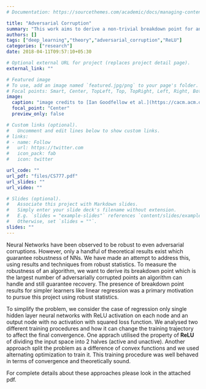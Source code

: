 ```yaml
---
# Documentation: https://sourcethemes.com/academic/docs/managing-content/

title: "Adversarial Corruption"
summary: "This work aims to derive a non-trivial breakdown point for an algorithm for training a single hiddenlayer Neural Network. In pursuit of this goal, we propose two algorithms for training a network with ReLU activations. The first approach utilizes the partitioning property of the ReLU function while the second approach utilizes the convexity of the activation function."
authors: []
tags: ["deep_learning","theory","adversarial_corruption","ReLU"]
categories: ["research"]
date: 2018-04-11T09:57:10+05:30

# Optional external URL for project (replaces project detail page).
external_link: ""

# Featured image
# To use, add an image named `featured.jpg/png` to your page's folder.
# Focal points: Smart, Center, TopLeft, Top, TopRight, Left, Right, BottomLeft, Bottom, BottomRight.
image:
  caption: "image credits to [Ian Goodfellow et al.](https://cacm.acm.org/magazines/2018/7/229030-making-machine-learning-robust-against-adversarial-inputs/fulltext)"
  focal_point: "Center"
  preview_only: false

# Custom links (optional).
#   Uncomment and edit lines below to show custom links.
# links:
# - name: Follow
#   url: https://twitter.com
#   icon_pack: fab
#   icon: twitter

url_code: ""
url_pdf: "files/CS777.pdf"
url_slides: ""
url_video: ""

# Slides (optional).
#   Associate this project with Markdown slides.
#   Simply enter your slide deck's filename without extension.
#   E.g. `slides = "example-slides"` references `content/slides/example-slides.md`.
#   Otherwise, set `slides = ""`.
slides: ""
---
```


Neural Networks have been observed to be robust to even adversarial corruptions. However, only a handful of theoretical results exist which guarantee robustness of NNs. We have made an attempt to address this, using results and techniques from robust statistics.
To measure the robustness of an algorithm, we want to derive its breakdown point which is the largest number of adversarially corrupted points an algorithm can handle and still guarantee recovery. The presence of breakdown point results for simpler learners like linear regression was a primary motivation to pursue this project using robust statistics.

To simplify the problem, we consider the case of regression only single hidden layer neural networks with ReLU activation on each node and an output node with no activation with squared loss function. We analysed two different training procedures and how it can change the training trajectory to affect the final convergence. One apprach utilised the property of **ReLU** of dividing the input space into 2 halves (active and unactive). Another approach split the problem as a difference of convex functions and we used alternating optimization to train it. This training procedure was well behaved in terms of convergence and theoretically sound.

For complete details about these approaches please look in the attached pdf.
